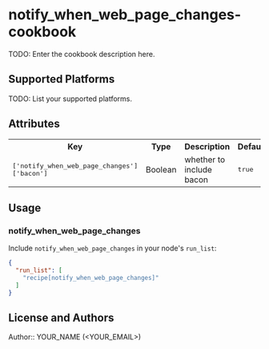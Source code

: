 # notify_when_web_page_changes-cookbook

TODO: Enter the cookbook description here.

## Supported Platforms

TODO: List your supported platforms.

## Attributes

<table>
  <tr>
    <th>Key</th>
    <th>Type</th>
    <th>Description</th>
    <th>Default</th>
  </tr>
  <tr>
    <td><tt>['notify_when_web_page_changes']['bacon']</tt></td>
    <td>Boolean</td>
    <td>whether to include bacon</td>
    <td><tt>true</tt></td>
  </tr>
</table>

## Usage

### notify_when_web_page_changes

Include `notify_when_web_page_changes` in your node's `run_list`:

```json
{
  "run_list": [
    "recipe[notify_when_web_page_changes]"
  ]
}
```

## License and Authors

Author:: YOUR_NAME (<YOUR_EMAIL>)
